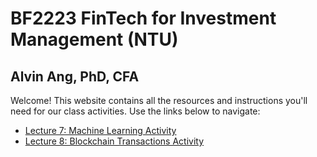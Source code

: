 # BF2223 FinTech for Investment Management (NTU)
## Alvin Ang, PhD, CFA

Welcome! This website contains all the resources and instructions you'll need for our class activities. 
Use the links below to navigate:

- [Lecture 7: Machine Learning Activity](rstudio.md)
- [Lecture 8: Blockchain Transactions Activity](pycharm.md)
